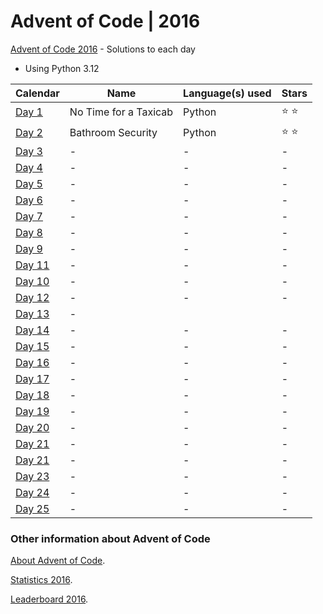 # Advent of Code | 2016

[Advent of Code 2016](https://adventofcode.com/2016) - Solutions to each day

- Using Python 3.12

| Calendar                                       | Name                  | Language(s) used | Stars         |
|------------------------------------------------|-----------------------|------------------|---------------|
| [Day 1](https://adventofcode.com/2016/day/1)   | No Time for a Taxicab | Python           | :star: :star: |
| [Day 2](https://adventofcode.com/2016/day/2)   | Bathroom Security     | Python           | :star: :star: |
| [Day 3](https://adventofcode.com/2016/day/3)   | -                     | -                | -             |
| [Day 4](https://adventofcode.com/2016/day/4)   | -                     | -                | -             |
| [Day 5](https://adventofcode.com/2016/day/5)   | -                     | -                | -             |
| [Day 6](https://adventofcode.com/2016/day/6)   | -                     | -                | -             |
| [Day 7](https://adventofcode.com/2016/day/7)   | -                     | -                | -             |
| [Day 8](https://adventofcode.com/2016/day/8)   | -                     | -                | -             |
| [Day 9](https://adventofcode.com/2016/day/9)   | -                     | -                | -             |
| [Day 11](https://adventofcode.com/2016/day/10) | -                     | -                | -             |
| [Day 10](https://adventofcode.com/2016/day/11) | -                     | -                | -             |
| [Day 12](https://adventofcode.com/2016/day/12) | -                     | -                | -             |
| [Day 13](https://adventofcode.com/2016/day/13) | -                     |
| [Day 14](https://adventofcode.com/2016/day/14) | -                     | -                | -             |
| [Day 15](https://adventofcode.com/2016/day/15) | -                     | -                | -             |
| [Day 16](https://adventofcode.com/2016/day/16) | -                     | -                | -             |
| [Day 17](https://adventofcode.com/2016/day/17) | -                     | -                | -             |
| [Day 18](https://adventofcode.com/2016/day/18) | -                     | -                | -             |
| [Day 19](https://adventofcode.com/2016/day/19) | -                     | -                | -             |
| [Day 20](https://adventofcode.com/2016/day/20) | -                     | -                | -             |
| [Day 21](https://adventofcode.com/2016/day/21) | -                     | -                | -             |
| [Day 21](https://adventofcode.com/2016/day/22) | -                     | -                | -             |
| [Day 23](https://adventofcode.com/2016/day/23) | -                     | -                | -             |
| [Day 24](https://adventofcode.com/2016/day/24) | -                     | -                | -             |
| [Day 25](https://adventofcode.com/2016/day/25) | -                     | -                | -             |

### Other information about **Advent of Code**

[About Advent of Code](https://adventofcode.com/2016/about).

[Statistics 2016](https://adventofcode.com/2016/stats).

[Leaderboard 2016](https://adventofcode.com/2016/leaderboard).
